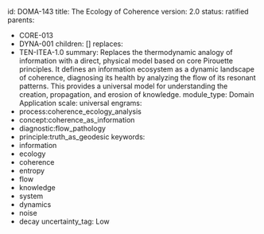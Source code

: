 id: DOMA-143
title: The Ecology of Coherence
version: 2.0
status: ratified
parents:
- CORE-013
- DYNA-001
children: []
replaces:
- TEN-ITEA-1.0
summary: Replaces the thermodynamic analogy of information with a direct, physical
  model based on core Pirouette principles. It defines an information ecosystem as
  a dynamic landscape of coherence, diagnosing its health by analyzing the flow of
  its resonant patterns. This provides a universal model for understanding the creation,
  propagation, and erosion of knowledge.
module_type: Domain Application
scale: universal
engrams:
- process:coherence_ecology_analysis
- concept:coherence_as_information
- diagnostic:flow_pathology
- principle:truth_as_geodesic
keywords:
- information
- ecology
- coherence
- entropy
- flow
- knowledge
- system
- dynamics
- noise
- decay
uncertainty_tag: Low
